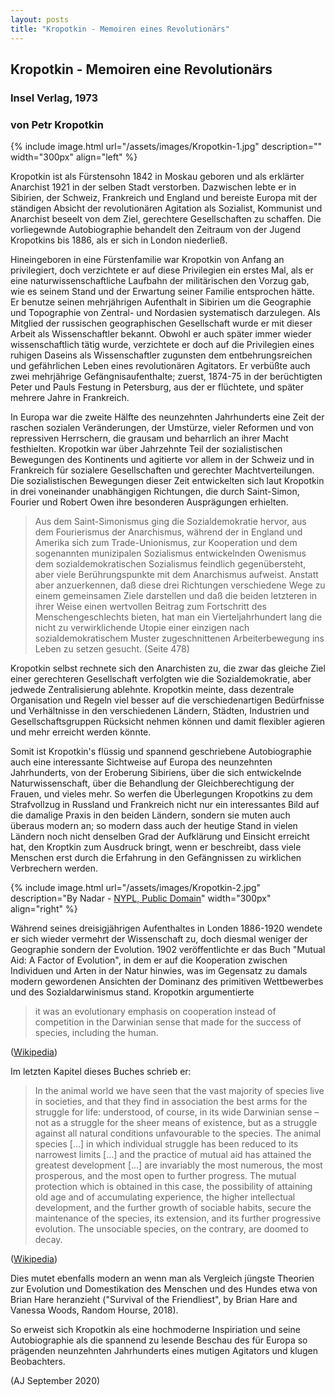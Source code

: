 ```yaml
---
layout: posts
title: "Kropotkin - Memoiren eines Revolutionärs"
---
```



## Kropotkin - Memoiren eine Revolutionärs
### Insel Verlag, 1973

### von Petr Kropotkin

<!-- ----------------------------------------------------------------------------- -->
<!-- ----------------------------------------------------------------------------- -->

{% include image.html url="/assets/images/Kropotkin-1.jpg"
    description=""  width="300px"
    align="left" %}

Kropotkin ist als Fürstensohn 1842 in Moskau geboren und als erklärter
Anarchist 1921 in der selben Stadt verstorben. Dazwischen lebte er in
Sibirien, der Schweiz, Frankreich und England und bereiste Europa mit
der ständigen Absicht der revolutionären Agitation als Sozialist,
Kommunist und Anarchist beseelt von dem Ziel, gerechtere
Gesellschaften zu schaffen. Die vorliegewnde Autobiographie behandelt
den Zeitraum von der Jugend Kropotkins bis 1886, als er sich in London
niederließ.

Hineingeboren in eine Fürstenfamilie war Kropotkin von Anfang an
privilegiert, doch verzichtete er auf diese Privilegien ein erstes
Mal, als er eine naturwissenschaftliche Laufbahn der militärischen den
Vorzug gab, wie es seinem Stand und der Erwartung seiner Familie
entsprochen hätte. Er benutze seinen mehrjährigen Aufenthalt in
Sibirien um die Geographie und Topographie von Zentral- und Nordasien
systematisch darzulegen. Als Mitglied der russischen geographischen
Gesellschaft wurde er mit dieser Arbeit als Wissenschaftler
bekannt. Obwohl er auch später immer wieder wissenschaftlich tätig
wurde, verzichtete er doch auf die Privilegien eines ruhigen Daseins
als Wissenschaftler zugunsten dem entbehrungsreichen und gefährlichen
Leben eines revolutionären Agitators. Er verbüßte auch zwei
mehrjährige Gefängnisaufenthalte; zuerst, 1874-75 in der berüchtigten
Peter und Pauls Festung in Petersburg, aus der er flüchtete, und
später mehrere Jahre in Frankreich.

In Europa war die zweite Hälfte des neunzehnten Jahrhunderts eine Zeit
der raschen sozialen Veränderungen, der Umstürze, vieler Reformen
und von repressiven Herrschern, die grausam und beharrlich an ihrer
Macht festhielten. Kropotkin war über Jahrzehnte Teil der
sozialistischen Bewegungen des Kontinents und agitierte vor allem in
der Schweiz und in Frankreich für sozialere Gesellschaften und
gerechter Machtverteilungen. Die sozialistischen Bewegungen dieser
Zeit entwickelten sich laut Kropotkin in drei voneinander unabhängigen
Richtungen, die durch Saint-Simon, Fourier und Robert Owen ihre
besonderen Ausprägungen erhielten.

> Aus dem Saint-Simonismus ging die Sozialdemokratie hervor, aus dem
  Fourierismus der Anarchismus, während der in England und Amerika
  sich zum Trade-Unionismus, zur Kooperation und dem sogenannten
  munizipalen Sozialismus entwickelnden Owenismus dem
  sozialdemokratischen Sozialismus feindlich gegenübersteht, aber
  viele Berührungspunkte mit dem Anarchismus aufweist. Anstatt aber
  anzuerkennen, daß diese drei Richtungen verschiedene Wege zu einem
  gemeinsamen Ziele darstellen und daß die beiden letzteren in ihrer
  Weise einen wertvollen Beitrag zum Fortschritt des
  Menschengeschlechts bieten, hat man ein Vierteljahrhundert lang die
  nicht zu verwirklichende Utopie einer einzigen nach
  sozialdemokratischem Muster zugeschnittenen Arbeiterbewegung ins
  Leben zu setzen gesucht.
(Seite 478)

Kropotkin selbst rechnete sich den Anarchisten zu, die zwar das gleiche
Ziel einer gerechteren Gesellschaft verfolgten wie die
Sozialdemokratie, aber jedwede Zentralisierung ablehnte. Kropotkin
meinte, dass dezentrale Organisation und Regeln viel besser auf die
verschiedenartigen Bedürfnisse und Verhältnisse in den verschiedenen
Ländern, Städten, Industrien  und Gesellschaftsgruppen Rücksicht
nehmen können und damit flexibler agieren und mehr erreicht werden
könnte. 

Somit ist Kropotkin's flüssig und spannend geschriebene Autobiographie
auch eine interessante Sichtweise auf Europa des
neunzehnten Jahrhunderts, von der Eroberung Sibiriens, über die sich
entwickelnde Naturwissenschaft, über die Behandlung der
Gleichberechtigung der Frauen, und vieles mehr. So werfen die
Überlegungen Kropotkins zu dem Strafvollzug in Russland und Frankreich
nicht nur ein interessantes Bild auf die damalige Praxis in den beiden
Ländern, sondern sie muten auch überaus modern an; so modern dass auch
der heutige Stand in vielen Ländern noch nicht denselben Grad der Aufklärung und
Einsicht erreicht hat, den Kroptkin zum Ausdruck bringt, wenn er
beschreibt, dass viele Menschen erst durch die Erfahrung in den
Gefängnissen zu wirklichen Verbrechern werden.


{% include image.html url="/assets/images/Kropotkin-2.jpg"
    description="By Nadar - <a
    href='https://commons.wikimedia.org/w/index.php?curid=7604176'>NYPL,
    Public Domain</a>"  width="300px"
    align="right" %}

Während seines dreisigjährigen Aufenthaltes in Londen 1886-1920
wendete er sich wieder vermehrt der Wissenschaft zu, doch diesmal
weniger der Geographie sondern der Evolution. 1902 veröffentlichte er
das Buch "Mutual Aid: A Factor of Evolution", in dem er auf die
Kooperation zwischen Individuen und Arten in der Natur hinwies, was
im Gegensatz zu damals modern gewordenen Ansichten der Dominanz des
primitiven Wettbewerbes und des Sozialdarwinismus stand.
Kropotkin argumentierte

> it was an evolutionary emphasis on cooperation instead of
  competition in the Darwinian sense that made for the success of
  species, including the human.

(<a href="https://en.wikipedia.org/wiki/Peter_Kropotkin">Wikipedia</a>)

Im letzten Kapitel dieses Buches schrieb er:

>  In the animal world we have seen that the vast majority of species
   live in societies, and that they find in association the best arms
   for the struggle for life: understood, of course, in its wide
   Darwinian sense – not as a struggle for the sheer means of
   existence, but as a struggle against all natural conditions
   unfavourable to the species. The animal species [...] in which
   individual struggle has been reduced to its narrowest limits [...]
   and the practice of mutual aid has attained the greatest
   development [...] are invariably the most numerous, the most
   prosperous, and the most open to further progress. The mutual
   protection which is obtained in this case, the possibility of
   attaining old age and of accumulating experience, the higher
   intellectual development, and the further growth of sociable
   habits, secure the maintenance of the species, its extension, and
   its further progressive evolution. The unsociable species, on the
   contrary, are doomed to decay.

(<a href="https://en.wikipedia.org/wiki/Peter_Kropotkin">Wikipedia</a>)

Dies mutet ebenfalls modern an wenn man als Vergleich jüngste
Theorien zur Evolution und Domestikation des Menschen und des Hundes
etwa von Brian Hare heranzieht ("Survival of the Friendliest", by
Brian Hare and Vanessa Woods, Random Hourse, 2018).

So erweist sich Kropotkin als eine hochmoderne Inspiriation und seine
Autobiographie als die spannend zu lesende Beschau des für Europa so
prägenden neunzehnten Jahrhunderts eines mutigen Agitators und klugen
Beobachters. 


(AJ September 2020)

<br>
